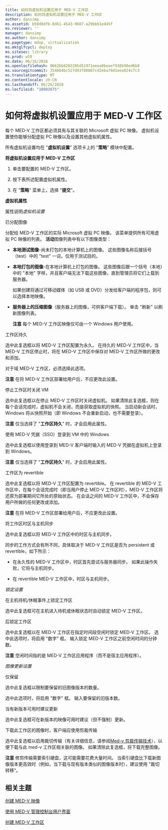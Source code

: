 ```yaml
---
title: 如何将虚拟机设置应用于 MED-V 工作区
description: 如何将虚拟机设置应用于 MED-V 工作区
author: dansimp
ms.assetid: b50d0dfb-8d61-4543-9607-a29bbb1ed45f
ms.reviewer: ''
manager: dansimp
ms.author: dansimp
ms.pagetype: mdop, virtualization
ms.mktglfcycl: deploy
ms.sitesec: library
ms.prod: w10
ms.date: 06/16/2016
ms.openlocfilehash: 9662bb8202285d51971eeea8beaef938b98ed6b0
ms.sourcegitcommit: 354664bc527d93f80687cd2eba70d1eea024c7c3
ms.translationtype: MT
ms.contentlocale: zh-CN
ms.lasthandoff: 06/26/2020
ms.locfileid: "10803875"
---
```

# 如何将虚拟机设置应用于 MED-V 工作区


每个 MED-V 工作区都必须具有与其关联的 Microsoft 虚拟 PC 映像。 虚拟机设置使你能够分配虚拟 PC 映像以及设置其他虚拟机属性。

所有虚拟机设置均在 "**虚拟机设置**" 选项卡上的 "**策略**" 模块中配置。

**将虚拟机设置应用于 MED-V 工作区**

1.  单击要配置的 MED-V 工作区。

2.  按下表所述配置虚拟机属性。

3.  在 "**策略**" 菜单上，选择 "**提交**"。

**虚拟机属性**

属性说明*虚拟机设置*

已分配图像

分配给 MED-V 工作区的实际 Microsoft 虚拟 PC 映像。 该菜单提供所有可用虚拟 PC 映像的列表。 **活动**图像列表中有以下图像类型：

-   **本地测试图像**-尚未打包的本地计算机上的图像。 这些图像名称后接括号（test）中的 "test" 一词，仅用于测试目的。

-   **本地打包的图像**-在本地计算机上打包的图像。 这些图像后跟一个括号（本地）中的 "本地" 字样，并且客户端无法下载这些图像，直到管理员将它们上载到服务器。

    如果创建将通过可移动媒体（如 USB 或 DVD）分发给客户端的程序包，则可以选择本地映像。

-   **服务器上的压缩图像**（服务器上的图像，可供客户端下载）。 单击 "刷新" 以刷新图像列表。

    **注意** 每个 MED-V 工作区映像仅可由一个 Windows 用户使用。

     

工作区持久

选中此复选框以将 MED-V 工作区配置为永久。 在持久的 MED-V 工作区中，当 MED-V 工作区停止时，将在 MED-V 工作区中保存对 MED-V 工作区所做的更改和添加。

对于域 MED-V 工作区，必须选择此选项。

**注意** 在将 MED-V 工作区部署给用户后，不应更改此设置。

 

停止工作区时关闭 VM

选中此复选框以在停止 MED-V 工作区时关闭虚拟机。 如果清除此复选框，则在每个会话完成时，虚拟机不会关闭，而是获取虚拟机的快照。 当启动新会话时，Windows 将从快照开始（即 Windows 不会重新启动，也不需要登录）。

**注意** 仅当选择了 "**工作区持久**" 时，才会启用此属性。

 

使用 MED-V 凭据（SSO）登录到 VM 中的 Windows

选中此复选框以使用登录到 MED-V 客户端时输入的 MED-V 凭据在虚拟机上登录到 Windows。

**注意** 仅当选择了 "**工作区持久**" 时，才会启用此属性。

 

工作区为 revertible

选中此复选框以将 MED-V 工作区配置为 revertible。 在 revertible 的 MED-V 工作区中，在每个会话完成时（即当用户停止 MED-V 工作区时），MED-V 工作区将还原为部署期间它所处的原始状态。 在会话之间的 MED-V 工作区中，不会保存用户所做的任何更改或添加。

**注意** 在将 MED-V 工作区部署给用户后，不应更改此设置。

 

将工作区时区与主机同步

选中此复选框以将 MED-V 工作区中的时区与主机同步。

同步的工作方式会有所不同，具体取决于 MED-V 工作区是否为 persistent 或 revertible，如下所示：

-   在永久性的 MED-V 工作区中，时区首先尝试与服务器同步。 如果此操作失败，它将与主机同步。

-   在 revertible MED-V 工作区中，时区与主机同步。

*锁定设置*

在主机待机/休眠事件上锁定工作区

选中此复选框可在主机进入待机或休眠状态时自动锁定 MED-V 工作区。

后锁定工作区

选中此复选框以在 MED-V 工作区在指定时间段空闲时锁定 MED-V 工作区。 选中此选项时，将启用 "数字" 框。 输入锁定 MED-V 工作区之前空闲时间的分钟数。

**注意** 空闲时间指的是 MED-V 工作区应用程序（而不是宿主应用程序）。

 

*图像更新设置*

仅保留

选中此复选框以限制要保留的旧图像版本的数量。

选中此选项时，将启用 "数字" 框。 输入要保留的旧版本数。

当有新版本可用时建议更新

选中此复选框可在新版本的映像可用时建议（但不强制）更新。

下载此工作区的图像时，客户端应使用剪裁传输

选中此复选框以启用裁切传输（有关详细信息，请参阅[Med-v 剪裁传输技术](med-v-trim-transfer-technology-medvv2.md)），以便下载与此 med-v 工作区相关联的图像。 如果清除此复选框，将下载完整图像。

**注意** 修剪传输需要索引硬盘，这可能需要花费大量时间。 当索引硬盘比下载新图像版本更高效时（例如，当下载与现有版本类似的图像版本时），建议使用 "裁切转移"。

 

 

## 相关主题


[创建 MED-V 映像](creating-a-med-v-image.md)

[使用 MED-V 管理控制台用户界面](using-the-med-v-management-console-user-interface.md)

[创建 MED-V 工作区](creating-a-med-v-workspacemedv-10-sp1.md)

 

 





